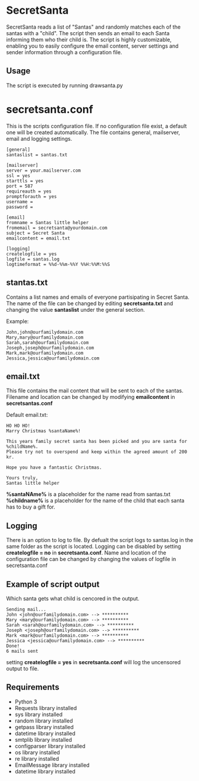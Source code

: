 # SecretSanta
SecretSanta reads a list of "Santas" and randomly matches each of the santas with a "child". The script then sends an email to each Santa informing them who their child is. The script is highly customizable, enabling you to easily configure the email content, server settings and sender information through a configuration file. 

## Usage
The script is executed by running drawsanta.py

# secretsanta.conf
This is the scripts configuration file. 
If no configuration file exist, a default one will be created automatically.
The file contains general, mailserver, email and logging settings. 

```
[general]
santaslist = santas.txt

[mailserver]
server = your.mailserver.com
ssl = yes
starttls = yes
port = 587
requireauth = yes
promptforauth = yes
username = 
password = 

[email]
fromname = Santas little helper
fromemail = secretsanta@yourdomain.com
subject = Secret Santa
emailcontent = email.txt

[logging]
createlogfile = yes
logfile = santas.log
logtimeformat = %%d-%%m-%%Y %%H:%%M:%%S
```

## stantas.txt
Contains a list names and emails of everyone partisipating in Secret Santa. 
The name of the file can be changed by editing **secretsanta.txt** and changing the value **santaslist** under the general section. 

Example: 
```
John,john@ourfamilydomain.com
Mary,mary@ourfamilydomain.com
Sarah,sarah@ourfamilydomain.com
Joseph,joseph@ourfamilydomain.com
Mark,mark@ourfamilydomain.com
Jessica,jessica@ourfamilydomain.com
```

## email.txt
This file contains the mail content that will be sent to each of the santas.
Filename and location can be changed by modifying **emailcontent** in **secretsantas.conf**

Default email.txt: 

```
HO HO HO!
Marry Christmas %santaName%!

This years family secret santa has been picked and you are santa for %childName%.
Please try not to overspend and keep within the agreed amount of 200 kr. 

Hope you have a fantastic Christmas.

Yours truly,
Santas little helper
```
**%santaNAme%** is a placeholder for the name read from santas.txt
**%childname%** is a placeholder for the name of the child that each santa has to buy a gift for.


## Logging
There is an option to log to file. By defualt the script logs to santas.log in the same folder as the script is located. 
Logging can be disabled by setting **createlogfile = no** in **secretsanta.conf**. 
Name and location of the configuration file can be changed by changing the values of logfile in secretsanta.conf 


## Example of script output
Which santa gets what child is cencored in the output. 
```
Sending mail...
John <john@ourfamilydomain.com> --> **********
Mary <mary@ourfamilydomain.com> --> **********
Sarah <sarah@ourfamilydomain.com> --> **********
Joseph <joseph@ourfamilydomain.com> --> **********
Mark <mark@ourfamilydomain.com> --> **********
Jessica <jessica@ourfamilydomain.com> --> **********
Done!
6 mails sent
```
setting **createlogfile = yes** in **secretsanta.conf** will log the uncensored output to file. 


## Requirements
- Python 3 
- Requests library installed 
- sys library installed 
- random library installed
- getpass library installed
- datetime library installed
- smtplib library installed
- configparser library installed
- os library installed
- re library installed
- EmailMessage library installed
- datetime library installed
